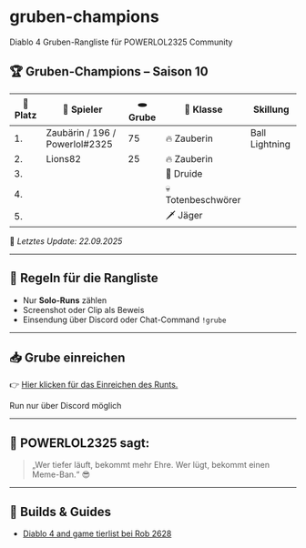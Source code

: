 # gruben-champions
Diablo 4 Gruben-Rangliste für POWERLOL2325 Community
## 🏆 Gruben-Champions – Saison 10

| 🥇 Platz | 👤 Spieler                     | 🕳️ Grube | 🧙 Klasse          | Skillung          | 
|---------|----------------------------------|----------|---------------------|-------------------|
| 1.      | Zaubärin / 196 / Powerlol#2325   | 75       | 🔥 Zauberin        | Ball Lightning     | 
| 2.      | Lions82                          | 25       | 🔥 Zauberin        |                    |       
| 3.      |                                  |          | 🐻 Druide          |                    |
| 4.      |                                  |          | 💀 Totenbeschwörer |                    |
| 5.      |                                  |          |  🗡️ Jäger          |                    | 


📅 *Letztes Update: 22.09.2025*

---  

## 📜 Regeln für die Rangliste
- Nur **Solo-Runs** zählen
- Screenshot oder Clip als Beweis
- Einsendung über Discord oder Chat-Command `!grube`

---

## 📥 Grube einreichen
👉 [Hier klicken für das Einreichen des Runts.](https://discord.com/channels/719438860278562886/1419990617873715220)

Run nur über Discord möglich

---

## 🧠 POWERLOL2325 sagt: 

> „Wer tiefer läuft, bekommt mehr Ehre. Wer lügt, bekommt einen Meme-Ban.“ 😎

---

## 🔗 Builds & Guides
- [Diablo 4 and game tierlist bei Rob 2628](https://d4builds.gg/tierlist/)




